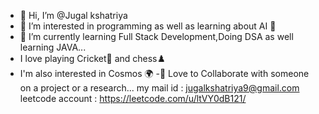 - 👋 Hi, I’m @Jugal kshatriya
- 👀 I’m interested in programming as well as learning about AI 🤖
- 🌱 I’m currently learning Full Stack Development,Doing DSA as well learning JAVA...
- I love playing Cricket🏏 and chess♟️
- I'm also interested in Cosmos 🌍
-💌 Love to Collaborate with someone on a project or a research...
  my mail id : jugalkshatriya9@gmail.com
  leetcode account : https://leetcode.com/u/ltVY0dB121/ 

<!---
Jugal1406/Jugal1406 is a ✨ special ✨ repository because its `README.md` (this file) appears on your GitHub profile.
You can click the Preview link to take a look at your changes.
--->

